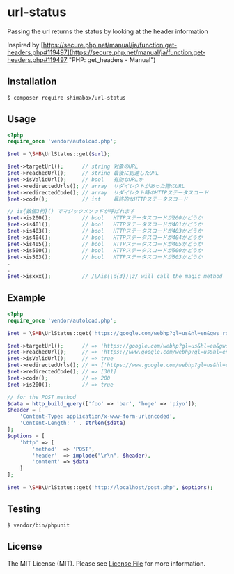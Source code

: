 # url-status
Passing the url returns the status by looking at the header information

Inspired by [https://secure.php.net/manual/ja/function.get-headers.php#119497](https://secure.php.net/manual/ja/function.get-headers.php#119497 "PHP: get_headers - Manual")

## Installation

```
$ composer require shimabox/url-status
```

## Usage

```php
<?php
require_once 'vendor/autoload.php';

$ret = \SMB\UrlStatus::get($url);

$ret->targetUrl();      // string 対象のURL
$ret->reachedUrl();     // string 最後に到達したURL
$ret->isValidUrl();     // bool   有効なURLか
$ret->redirectedUrls(); // array  リダイレクトがあった際のURL
$ret->redirectedCode(); // array  リダイレクト時のHTTPステータスコード
$ret->code();           // int    最終的なHTTPステータスコード

// is{数値3桁}() でマジックメソッドが呼ばれます
$ret->is200();          // bool   HTTPステータスコードが200かどうか
$ret->is401();          // bool   HTTPステータスコードが401かどうか
$ret->is403();          // bool   HTTPステータスコードが403かどうか
$ret->is404();          // bool   HTTPステータスコードが404かどうか
$ret->is405();          // bool   HTTPステータスコードが405かどうか
$ret->is500();          // bool   HTTPステータスコードが500かどうか
$ret->is503();          // bool   HTTPステータスコードが503かどうか
.
.
$ret->isxxx();          // /\Ais(\d{3})\z/ will call the magic method
```

## Example

```php
<?php
require_once 'vendor/autoload.php';

$ret = \SMB\UrlStatus::get('https://google.com/webhp?gl=us&hl=en&gws_rd=cr');

$ret->targetUrl();      // => 'https://google.com/webhp?gl=us&hl=en&gws_rd=cr'
$ret->reachedUrl();     // => 'https://www.google.com/webhp?gl=us&hl=en&gws_rd=cr'
$ret->isValidUrl();     // => true
$ret->redirectedUrls(); // => ['https://www.google.com/webhp?gl=us&hl=en&gws_rd=cr']
$ret->redirectedCode(); // => [301]
$ret->code();           // => 200
$ret->is200();          // => true

// for the POST method
$data = http_build_query(['foo' => 'bar', 'hoge' => 'piyo']);
$header = [
    'Content-Type: application/x-www-form-urlencoded',
    'Content-Length: ' . strlen($data)
];
$options = [
    'http' => [
        'method'  => 'POST',
        'header'  => implode("\r\n", $header),
        'content' => $data
    ]
];

$ret = \SMB\UrlStatus::get('http://localhost/post.php', $options);
```

## Testing

```
$ vendor/bin/phpunit
```

## License

The MIT License (MIT). Please see [License File](LICENSE) for more information.
